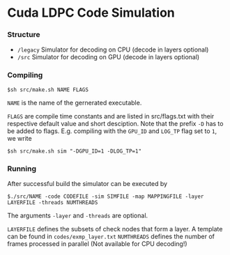# Cuda LDPC Code Simulation
### Structure
* `/legacy` Simulator for decoding on CPU (decode in layers optional)
* `/src` Simulator for decoding on GPU (decode in layers optional)

### Compiling
`$sh src/make.sh NAME FLAGS`

`NAME` is the name of the gernerated executable.

`FLAGS` are compile time constants and are listed in src/flags.txt with their respective default value and short desciption.
Note that the prefix `-D` has to be added to flags. E.g. compiling with the `GPU_ID` and `LOG_TP` flag set to `1`, we write

`$sh src/make.sh sim "-DGPU_ID=1 -DLOG_TP=1"`

### Running
After successful build the simulator can be executed by 

`$./src/NAME -code CODEFILE -sim SIMFILE -map MAPPINGFILE -layer LAYERFILE -threads NUMTHREADS`

The arguments `-layer` and `-threads` are optional.

`LAYERFILE` defines the subsets of check nodes that form a layer. A template can be found in `codes/exmp_layer.txt`
`NUMTHREADS` defines the number of frames processed in parallel (Not available for CPU decoding!)
